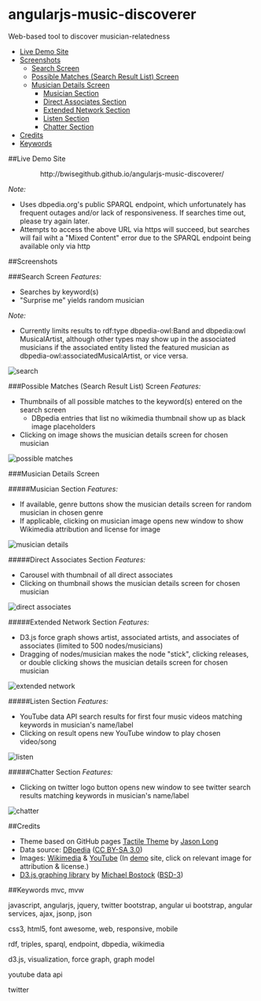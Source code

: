 angularjs-music-discoverer
==========================
Web-based tool to discover musician-relatedness

<!---TOC generated by https://github.com/amaiorano/md-to-toc-->
- [Live Demo Site](#live-demo-site)
- [Screenshots](#screenshots)
  - [Search Screen](#search-screen)
  - [Possible Matches (Search Result List) Screen](#possible-matches-search-result-list-screen)
  - [Musician Details Screen](#musician-details-screen)
      - [Musician Section](#musician-section)
      - [Direct Associates Section](#direct-associates-section)
      - [Extended Network Section](#extended-network-section)
      - [Listen Section](#listen-section)
      - [Chatter Section](#chatter-section)
- [Credits](#credits)
- [Keywords](#keywords)

##Live Demo Site
<p align="center">http://bwisegithub.github.io/angularjs-music-discoverer/</p>

*Note:*
* Uses dbpedia.org's public SPARQL endpoint, which unfortunately has frequent outages and/or lack of responsiveness.  If searches time out, please try again later.
* Attempts to access the above URL via https will succeed, but searches will fail wiht a "Mixed Content" error due to the SPARQL endpoint being available only via http

##Screenshots

###Search Screen
*Features:*
* Searches by keyword(s)
* "Surprise me" yields random musician

*Note:*
* Currently limits results to rdf:type dbpedia-owl:Band and dbpedia:owl MusicalArtist, although other types may show up in the associated musicians if the associated entity listed the featured musician as dbpedia-owl:associatedMusicalArtist, or vice versa.

![search](screenshots/search.jpg)

###Possible Matches (Search Result List) Screen
*Features:*
* Thumbnails of all possible matches to the keyword(s) entered on the search screen
  * DBpedia entries that list no wikimedia thumbnail show up as black image placeholders
* Clicking on image shows the musician details screen for chosen musician

![possible matches](screenshots/possible_matches.jpg)

###Musician Details Screen

#####Musician Section
*Features:*
* If available, genre buttons show the musician details screen for random musician in chosen genre
* If applicable, clicking on musician image opens new window to show Wikimedia attribution and license for image

![musician details](screenshots/featured.jpg)

#####Direct Associates Section
*Features:*
* Carousel with thumbnail of all direct associates
* Clicking on thumbnail shows the musician details screen for chosen musician

![direct associates](screenshots/direct_associates.jpg)

#####Extended Network Section
*Features:*
* D3.js force graph shows artist, associated artists, and associates of associates (limited to 500 nodes/musicians)
* Dragging of nodes/musician makes the node "stick", clicking releases, or double clicking shows the musician details screen for chosen musician

![extended network](screenshots/extended_network.jpg)

#####Listen Section
*Features:*
* YouTube data API search results for first four music videos matching keywords in musician's name/label
* Clicking on result opens new YouTube window to play chosen video/song

![listen](screenshots/listen.jpg)

#####Chatter Section
*Features:*
* Clicking on twitter logo button opens new window to see twitter search results matching keywords in musician's name/label

![chatter](screenshots/chatter.jpg)

##Credits
* Theme based on GitHub pages <a target="_blank" href="https://github.com/jasonlong/tactile-theme">Tactile Theme</a> by <a target="_blank" href="https://twitter.com/jasonlong">Jason Long</a>
* Data source: <a target="_blank" href="http://dbpedia.org">DBpedia</a> (<a target="_blank" href="https://creativecommons.org/licenses/by-sa/3.0/">CC BY-SA 3.0</a>)
* Images: <a target="_blank" href="https://commons.wikimedia.org">Wikimedia</a> &amp; <a target="_blank" href="https://www.youtube.com">YouTube</a> (In <a href="http://bwisegithub.github.io/angularjs-music-discoverer/">demo</a> site, click on relevant image for attribution &amp; license.)
* <a target="_blank" href="https://github.com/mbostock/d3">D3.js graphing library</a> by <a target="_blank" href="https://github.com/mbostock">Michael Bostock</a> (<a target="_blank" href="https://github.com/mbostock/d3/blob/master/LICENSE">BSD-3</a>)

##Keywords
mvc, mvw

javascript, angularjs, jquery, twitter bootstrap, angular ui bootstrap, angular services, ajax, jsonp, json

css3, html5, font awesome, web, responsive, mobile

rdf, triples, sparql, endpoint, dbpedia, wikimedia

d3.js, visualization, force graph, graph model

youtube data api

twitter
